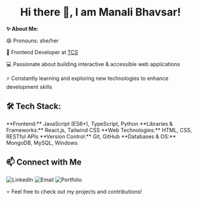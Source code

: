 <h1 align="center"> Hi there 👋, I am Manali Bhavsar! </h1>

**✨ About Me:**

😄 Pronouns: she/her 

🚀 Frontend Developer at [TCS](https://www.tcs.com/)

💻 Passionate about building interactive & accessible web applications 

⚡ Constantly learning and exploring new technologies to enhance development skills

<h2>🛠️ Tech Stack:</h2>
**Frontend:** JavaScript (ES6+), TypeScript, Python  
**Libraries & Frameworks:** React.js, Tailwind CSS
**Web Technologies:** HTML, CSS, RESTful APIs 
**Version Control:** Git, GitHub 
**Databases & OS:** MongoDB, MySQL, Windows 

<h2>📫 Connect with Me</h2>  

<p>
  <a href="https://www.linkedin.com/in/manali-bhavsar/" target="_blank" style="display: contents;">
    <img src="https://img.shields.io/badge/LinkedIn-0A66C2?style=for-the-badge&logo=linkedin&logoColor=white" alt="LinkedIn">
  </a>
  <a href="mailto:manalisbhavsar@gmail.com" style="display: contents;">
    <img src="https://img.shields.io/badge/Email-D14836?style=for-the-badge&logo=gmail&logoColor=white" alt="Email">
  </a>
  <a href="#" target="_blank" style="display: contents;">
    <img src="https://img.shields.io/badge/Portfolio-24292F?style=for-the-badge&logo=github&logoColor=white" alt="Portfolio">
  </a>
</p>

⭐️ Feel free to check out my projects and contributions!
<!--
**ManaliSBhavsar/ManaliSBhavsar** is a ✨ _special_ ✨ repository because its `README.md` (this file) appears on your GitHub profile.

Here are some ideas to get you started:

- 🔭 I’m currently working on ...
- 🌱 I’m currently learning ...
- 👯 I’m looking to collaborate on ...
- 🤔 I’m looking for help with ...
- 💬 Ask me about ...
- 📫 How to reach me: ...
- 😄 Pronouns: ...
- ⚡ Fun fact: ...
-->
